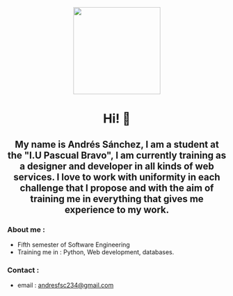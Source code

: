 <div id="top" align="center">
    <img src="https://user-images.githubusercontent.com/116239970/236704479-b081b30e-ca73-416e-9f09-29f41825f708.gif" width="200"/>
    <h1 align="center">Hi! 🦉</h1>
    <h2 aling="center">My name is Andrés Sánchez, I am a student at the "I.U Pascual Bravo", I am currently training as a designer and developer in all kinds of web services. I love to work with uniformity in each challenge that I propose and with the aim of training me in everything that gives me experience to my work. </h1>
</div>


### About me :

- Fifth semester of Software Engineering 
- Training me in : Python, Web development, databases.

### Contact :

- email : andresfsc234@gmail.com
